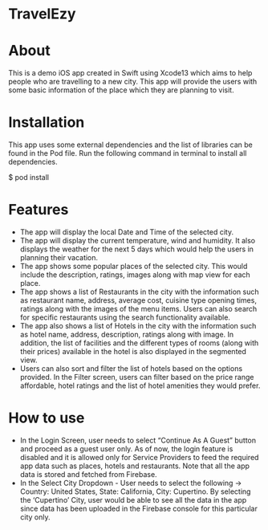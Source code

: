 # TravelEzy

# About

This is a demo iOS app created in Swift using Xcode13 which aims to help people who are travelling to a new city. This app will provide the users with some basic information of the place which they are planning to visit.

# Installation

This app uses some external dependencies and the list of libraries can be found in the Pod file. Run the following command in terminal to install all dependencies.

$ pod install

# Features

- The app will display the local Date and Time of the selected city.
- The app will display the current temperature, wind and humidity. It also displays the weather for the next 5 days which would help the users in planning their vacation.
- The app shows some popular places of the selected city. This would include the description, ratings, images along with map view for each place.
- The app shows a list of Restaurants in the city with the information such as restaurant name, address, average cost, cuisine type opening times, ratings along with the images of the menu items. Users can also search for specific restaurants using the search functionality available.
- The app also shows a list of Hotels in the city with the information such as hotel name, address, description, ratings along with image. In addition, the list of facilities and the different types of rooms (along with their prices) available in the hotel is also displayed in the segmented view.
- Users can also sort and filter the list of hotels based on the options provided. In the Filter screen, users can filter based on the price range affordable, hotel ratings and the list of hotel amenities they would prefer.

# How to use

- In the Login Screen, user needs to select “Continue As A Guest” button and proceed as a guest user only. As of now, the login feature is disabled and it is allowed only for Service Providers to feed the required app data such as places, hotels and restaurants. Note that all the app data is stored and fetched from Firebase.
- In the Select City Dropdown - User needs to select the following -> Country: United States, State: California, City: Cupertino. By selecting the ‘Cupertino’ City, user would be able to see all the data in the app since data has been uploaded in the Firebase console for this particular city only.
